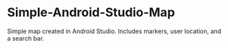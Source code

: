 # Simple-Android-Studio-Map
Simple map created in Android Studio. Includes markers, user location, and a search bar.
